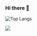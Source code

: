 ### Hi there 👋
![Top Langs](https://github-readme-stats.vercel.app/api/top-langs/?username=Reset-Sheep&layout=compact&theme=tokyonight)

![](https://github-readme-activity-graph.cyclic.app/graph?username=Reset-Sheep&theme=dracula)

<!--
**Reset-Sheep/Reset-Sheep** is a ✨ _special_ ✨ repository because its `README.md` (this file) appears on your GitHub profile.

Here are some ideas to get you started:

- 🔭 I’m currently working on ...
- 🌱 I’m currently learning ...
- 👯 I’m looking to collaborate on ...
- 🤔 I’m looking for help with ...
- 💬 Ask me about ...
- 📫 How to reach me: ...
- 😄 Pronouns: ...
- ⚡ Fun fact: ...
-->
